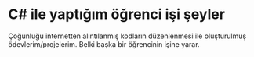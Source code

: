    # C# ile yaptığım öğrenci işi şeyler
 Çoğunluğu internetten alıntılanmış kodların düzenlenmesi ile oluşturulmuş ödevlerim/projelerim. Belki başka bir öğrencinin işine yarar.
